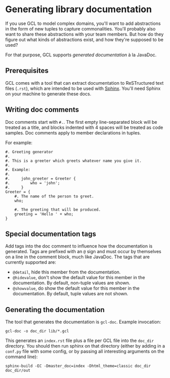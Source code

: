 Generating library documentation
================================

If you use GCL to model complex domains, you'll want to add abstractions in the
form of new tuples to capture commonalities. You'll probably also want to share
these abstractions with your team members. But how do they figure out what kinds
of abstractions exist, and how they're supposed to be used?

For that purpose, GCL supports _generated documentation_ à la JavaDoc.

## Prerequisites

GCL comes with a tool that can extract documentation to ReSTructured text files
(`.rst`), which are intended to be used with
[Sphinx](http://www.sphinx-doc.org/). You'll need Sphinx on your machine to
generate these docs.

## Writing doc comments

Doc comments start with `#.`. The first empty line-separated block will be
treated as a title, and blocks indented with 4 spaces will be treated as code
samples. Doc comments apply to member declarations in tuples.

For example:

    #. Greeting generator
    #.
    #. This is a greeter which greets whatever name you give it.
    #.
    #. Example:
    #.
    #.     john_greeter = Greeter { 
    #.         who = 'john';
    #.     }
    Greeter = {
        #. The name of the person to greet.
        who;

        #. The greeting that will be produced.
        greeting = 'Hello ' + who;
    }

## Special documentation tags

Add tags into the doc comment to influence how the documentation is generated.
Tags are prefixed with an `@` sign and must occur by themselves on a line in the
comment block, much like JavaDoc. The tags that are currently supported are:

* `@detail`, hide this member from the documentation.
* `@hidevalue`, don't show the default value for this member in the
  documentation. By default, non-tuple values are shown.
* `@showvalue`, do show the default value for this member in the documentation.
  By default, tuple values are not shown.

## Generating the documentation

The tool that generates the documentation is `gcl-doc`. Example invocation:

    gcl-doc -o doc_dir lib/*.gcl

This generates an `index.rst` file plus a file per GCL file into the `doc_dir`
directory. You should then run sphinx on that directory (either by adding
in a `conf.py` file with some config, or by passing all interesting arguments
on the command line):

    sphinx-build -EC -Dmaster_doc=index -Dhtml_theme=classic doc_dir doc_dir/out
